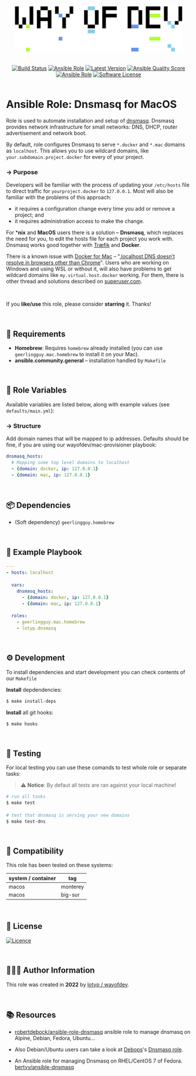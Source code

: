 <br>

<div align="center">
<img width="456" height="60" src="./assets/logo.gh-light-mode-only.png#gh-light-mode-only">
<img width="456" height="60" src="./assets/logo.gh-dark-mode-only.png#gh-dark-mode-only">
</div>

<br>

<br>

<div align="center">
<a href="https://actions-badge.atrox.dev/wayofdev/ansible-role-dnsmasq/goto"><img alt="Build Status" src="https://img.shields.io/endpoint.svg?url=https%3A%2F%2Factions-badge.atrox.dev%2Fwayofdev%2Fansible-role-dnsmasq%2Fbadge&style=flat-square"/></a>
<a href="https://galaxy.ansible.com/lotyp/dnsmasq"><img alt="Ansible Role" src="https://img.shields.io/ansible/role/58558?style=flat-square"/></a>
<a href="https://github.com/wayofdev/ansible-role-dnsmasq/tags"><img src="https://img.shields.io/github/v/tag/wayofdev/ansible-role-dnsmasq?sort=semver&style=flat-square" alt="Latest Version"></a>
<a href="https://galaxy.ansible.com/lotyp/dnsmasq">
<img alt="Ansible Quality Score" src="https://img.shields.io/ansible/quality/58558?style=flat-square"/></a>
<a href="https://galaxy.ansible.com/lotyp/dnsmasq">
<img alt="Ansible Role" src="https://img.shields.io/ansible/role/d/58558?style=flat-square"/></a>
<a href="LICENSE"><img src="https://img.shields.io/badge/license-MIT-brightgreen.svg?style=flat-square" alt="Software License"/></a>
</div>



<br>

# Ansible Role: Dnsmasq for MacOS

Role is used to automate installation and setup of [dnsmasq](https://thekelleys.org.uk/dnsmasq/doc.html). Dnsmasq provides network infrastructure for small networks: DNS, DHCP, router advertisement and network boot.

By default, role configures Dnsmasq to serve `*.docker` and `*.mac` domains as `localhost`. This allows you to use wildcard domains, like `your.subdomain.project.docker` for every of your project.

### → Purpose

Developers will be familiar with the process of updating your `/etc/hosts` file to direct traffic for `yourproject.docker` to `127.0.0.1`. Most will also be familiar with the problems of this approach:

- it requires a configuration change every time you add or remove a project; and
- it requires administration access to make the change.

For ***nix** and **MacOS** users there is a solution – **Dnsmasq**, which replaces the need for you, to edit the hosts file for each project you work with. Dnsmasq works good together with [Træfik](https://traefik.io/) and **Docker**.

There is a known issue with [Docker for Mac](https://www.docker.com/docker-mac) – "[.localhost DNS doesn’t resolve in browsers other than Chrome](https://forums.docker.com/t/localhost-dns-doesnt-resolve-in-browsers-other-than-chrome/16300)". Users who are working on Windows and using WSL or without it, will also have problems to get wildcard domains like `my.virtual.host.docker` working. For them, there is other thread and solutions described on [superuser.com](https://superuser.com/questions/135595/using-wildcards-in-names-in-windows-hosts-file).

<br>

If you **like/use** this role, please consider **starring** it. Thanks!

<br>

## 📑 Requirements

  - **Homebrew**: Requires `homebrew` already installed (you can use `geerlingguy.mac.homebrew` to install it on your Mac).
  - **ansible.community.general** – installation handled by `Makefile`

<br>

## 🔧 Role Variables

Available variables are listed below, along with example values (see `defaults/main.yml`):

### → Structure

Add domain names that will be mapped to ip addresses. Defaults should be fine, if you are using our wayofdev/mac-provisioner playbook:

```yaml
dnsmasq_hosts:
  # Mapping some top level domains to localhost
  - {domain: docker, ip: 127.0.0.1}
  - {domain: mac, ip: 127.0.0.1}
```

<br>

## 📦 Dependencies

  - (Soft dependency) `geerlingguy.homebrew`

<br>

## 📗 Example Playbook

```yaml
---
- hosts: localhost

  vars:
    dnsmasq_hosts:
      - {domain: docker, ip: 127.0.0.1}
      - {domain: mac, ip: 127.0.0.1}

  roles:
    - geerlingguy.mac.homebrew
    - lotyp.dnsmasq
```

<br>

## ⚙️ Development

To install dependencies and start development you can check contents of our `Makefile`

**Install** depdendencies:

```bash
$ make install-deps
```

**Install** all git hooks:

```bash
$ make hooks
```

<br>

## 🧪 Testing

For local testing you can use these comands to test whole role or separate tasks:

> :warning: **Notice**: By defaut all tests are ran against your local machine!

```bash
# run all tasks
$ make test

# test that dnsmasq is serving your new domains
$ make test-dns
```

<br>

## 🧩 Compatibility

This role has been tested on these systems:

| system / container | tag      |
| :----------------- | -------- |
| macos              | monterey |
| macos              | big-sur  |

<br>

## 🤝 License

[![Licence](https://img.shields.io/github/license/wayofdev/ansible-role-dnsmasq?style=for-the-badge)](./LICENSE)

<br>

## 🙆🏼‍♂️ Author Information

This role was created in **2022** by [lotyp / wayofdev](https://github.com/wayofdev).

<br>

## 📚 Resources

* [robertdebock/ansible-role-dnsmasq](https://github.com/robertdebock/ansible-role-dnsmasq) ansible role to manage dnsmasq on Alpine, Debian, Fedora, Ubuntu...

* Also Debian/Ubuntu users can take a look at [Debops](https://galaxy.ansible.com/debops/)'s [Dnsmasq role](https://galaxy.ansible.com/debops/dnsmasq/).

* An Ansible role for managing Dnsmasq on RHEL/CentOS 7 of Fedora. [bertvv/ansible-dnsmasq](https://github.com/bertvv/ansible-dnsmasq)
